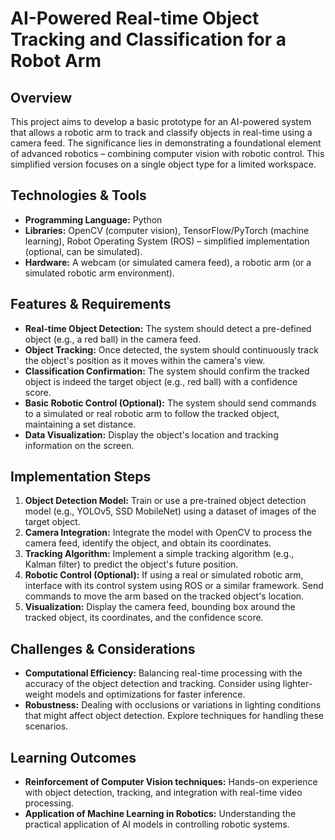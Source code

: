# AI-Powered Real-time Object Tracking and Classification for a Robot Arm

## Overview
This project aims to develop a basic prototype for an AI-powered system that allows a robotic arm to track and classify objects in real-time using a camera feed.  The significance lies in demonstrating a foundational element of advanced robotics – combining computer vision with robotic control.  This simplified version focuses on a single object type for a limited workspace.

## Technologies & Tools
- **Programming Language:** Python
- **Libraries:** OpenCV (computer vision), TensorFlow/PyTorch (machine learning), Robot Operating System (ROS) – simplified implementation (optional, can be simulated).
- **Hardware:**  A webcam (or simulated camera feed), a robotic arm (or a simulated robotic arm environment).

## Features & Requirements
- **Real-time Object Detection:** The system should detect a pre-defined object (e.g., a red ball) in the camera feed.
- **Object Tracking:** Once detected, the system should continuously track the object's position as it moves within the camera's view.
- **Classification Confirmation:**  The system should confirm the tracked object is indeed the target object (e.g., red ball) with a confidence score.
- **Basic Robotic Control (Optional):** The system should send commands to a simulated or real robotic arm to follow the tracked object, maintaining a set distance.
- **Data Visualization:**  Display the object's location and tracking information on the screen.

## Implementation Steps
1. **Object Detection Model:** Train or use a pre-trained object detection model (e.g., YOLOv5, SSD MobileNet) using a dataset of images of the target object.
2. **Camera Integration:** Integrate the model with OpenCV to process the camera feed, identify the object, and obtain its coordinates.
3. **Tracking Algorithm:** Implement a simple tracking algorithm (e.g., Kalman filter) to predict the object's future position.
4. **Robotic Control (Optional):** If using a real or simulated robotic arm, interface with its control system using ROS or a similar framework. Send commands to move the arm based on the tracked object's location.
5. **Visualization:** Display the camera feed, bounding box around the tracked object, its coordinates, and the confidence score.


## Challenges & Considerations
- **Computational Efficiency:**  Balancing real-time processing with the accuracy of the object detection and tracking.  Consider using lighter-weight models and optimizations for faster inference.
- **Robustness:**  Dealing with occlusions or variations in lighting conditions that might affect object detection.  Explore techniques for handling these scenarios.


## Learning Outcomes
- **Reinforcement of Computer Vision techniques:**  Hands-on experience with object detection, tracking, and integration with real-time video processing.
- **Application of Machine Learning in Robotics:** Understanding the practical application of AI models in controlling robotic systems.

